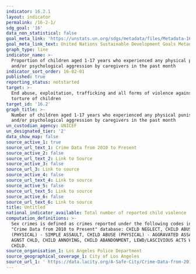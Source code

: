 ```yaml
---
indicator: 16.2.1
layout: indicator
permalink: /16-2-1/
sdg_goal: '16'
data_non_statistical: false
goal_meta_link: 'https://unstats.un.org/sdgs/metadata/files/Metadata-16-02-01.pdf'
goal_meta_link_text: United Nations Sustainable Development Goals Metadata (pdf 1361kB)
graph_type: line
indicator_name: >-
  Proportion of children aged 1-17 years who experienced any physical punishment
  and/or psychological aggression by caregivers in the past month
indicator_sort_order: 16-02-01
published: true
reporting_status: notstarted
target: >-
  End abuse, exploitation, trafficking and all forms of violence against and
  torture of children
target_id: '16.2'
graph_title: >-
  Number of children aged 1-17 years who experienced any physical punishment
  and/or psychological aggression by caregivers in the past month
un_custodian_agency: UNICEF
un_designated_tier: '2'
data_show_map: false
source_active_1: true
source_url_text_1: Crime Data from 2010 to Present
source_active_2: false
source_url_text_2: Link to Source
source_active_3: false
source_url_3: Link to source
source_active_4: false
source_url_text_4: Link to source
source_active_5: false
source_url_text_5: Link to source
source_active_6: false
source_url_text_6: Link to source
title: Untitled
national_indicator_available: Total number of reported child violence
computation_definitions: >-
  Sex crimes is defined as crimes reported under the following codes in the LAPD
  "Crime Data from 2010 to Present" database: CHILD NEGLECT, CHILD ABUSE
  (PHYSICAL) - SIMPLE ASSAULT, CHILD ABUSE (PHYSICAL) - AGGRAVATED ASSAULT, CRM
  AGNST CHLD, CHILD ANNOYING, CHILD ABANDONMENT, LEWD/LASCIVIOUS ACTS WITH
  CHILD.
source_organisation_1: Los Angeles Police Department
source_geographical_coverage_1: City of Los Angeles
source_url_1: ' https://data.lacity.org/A-Safe-City/Crime-Data-from-2010-to-Present/63jg-8b9z'
---
```

